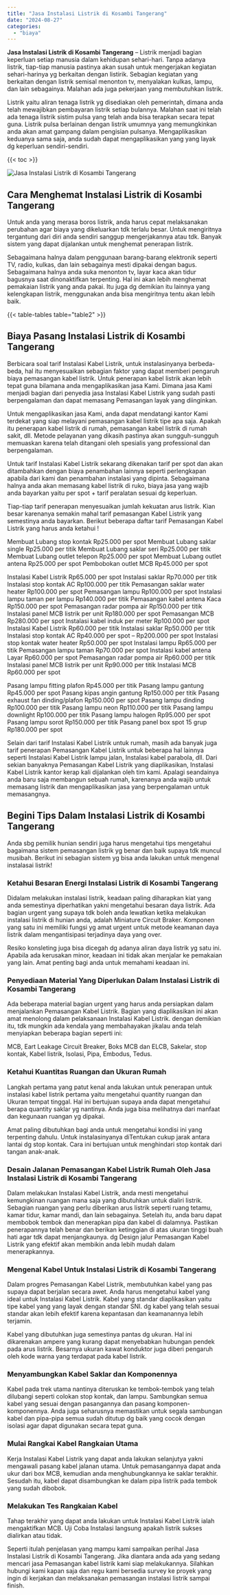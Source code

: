 ```yaml
---
title: "Jasa Instalasi Listrik di Kosambi Tangerang"
date: "2024-08-27"
categories: 
  - "biaya"
---
```


**Jasa Instalasi Listrik di Kosambi Tangerang** – Listrik menjadi bagian keperluan setiap manusia dalam kehidupan sehari-hari. Tanpa adanya listrik, tiap-tiap manusia pastinya akan susah untuk mengerjakan kegiatan sehari-harinya yg berkaitan dengan listirik. Sebagian kegiatan yang berkaitan dengan listrik semisal menonton tv, menyalakan kulkas, lampu, dan lain sebagainya. Malahan ada juga pekerjaan yang membutuhkan listrik.

Listrik yaitu aliran tenaga listrik yg disediakan oleh pemerintah, dimana anda telah mewajibkan pembayaran listrik setiap bulannya. Malahan saat ini telah ada tenaga listrik sistim pulsa yang telah anda bisa terapkan secara tepat guna. Listrik pulsa berlainan dengan listrik umumnya yang memungkinkan anda akan amat gampang dalam pengisian pulsanya. Mengaplikasikan keduanya sama saja, anda sudah dapat mengaplikasikan yang yang layak dg keperluan sendiri-sendiri.

{{< toc >}}

![Jasa Instalasi Listrik di Kosambi Tangerang](/images/instalasi-listrik-murah28.png)

## Cara Menghemat Instalasi Listrik di Kosambi Tangerang

Untuk anda yang merasa boros listrik, anda harus cepat melaksanakan perubahan agar biaya yang dikeluarkan tdk terlalu besar. Untuk mengiritnya tergantung dari diri anda sendiri sanggup mengerjakannya atau tdk. Banyak sistem yang dapat dijalankan untuk menghemat penerapan listrik.

Sebagaimana halnya dalam penggunaan barang-barang elektronik seperti TV, radio, kulkas, dan lain sebagainya mesti dipakai dengan bagus. Sebagaimana halnya anda suka menonton tv, layar kaca akan tidur bagusnya saat dinonaktifkan terpenting. Hal ini akan lebih menghemat pemakaian listrik yang anda pakai. Itu juga dg demikian itu lainnya yang kelengkapan listrik, menggunakan anda bisa mengiritnya tentu akan lebih baik.

{{< table-tables table="table2" >}}

## Biaya Pasang Instalasi Listrik di Kosambi Tangerang

Berbicara soal tarif Instalasi Kabel Listrik, untuk instalasinyanya berbeda-beda, hal itu menyesuaikan sebagian faktor yang dapat memberi pengaruh biaya pemasangan kabel listrik. Untuk penerapan kabel listrik akan lebih tepat guna bilamana anda mengaplikasikan jasa Kami. Dimana jasa Kami menjadi bagian dari penyedia jasa Instalasi Kabel Listrik yang sudah pasti berpengalaman dan dapat memasang Pemasangan layak yang diinginkan.

Untuk mengaplikasikan jasa Kami, anda dapat mendatangi kantor Kami terdekat yang siap melayani pemasangan kabel listrik tipe apa saja. Apakah itu penerapan kabel listrik di rumah, pemasangan kabel listrik di rumah sakit, dll. Metode pelayanan yang dikasih pastinya akan sungguh-sungguh memuaskan karena telah ditangani oleh spesialis yang professional dan berpengalaman.

Untuk tarif Instalasi Kabel Listrik sekarang dikenakan tarif per spot dan akan ditambahkan dengan biaya penambahan lainnya seperti perlengkapan apabila dari kami dan penambahan instalasi yang dipinta. Sebagaimana halnya anda akan memasang kabel listrik di ruko, biaya jasa yang wajib anda bayarkan yaitu per spot + tarif peralatan sesuai dg keperluan.

Tiap-tiap tarif penerapan menyesuaikan jumlah kekuatan arus listrik. Kian besar karenanya semakin mahal tarif pemasangan Kabel Listrik yang semestinya anda bayarkan. Berikut beberapa daftar tarif Pemasangan Kabel Listrik yang harus anda ketahui !

Membuat Lubang stop kontak Rp25.000 per spot Membuat Lubang saklar single Rp25.000 per titik Membuat Lubang saklar seri Rp25.000 per titik Membuat Lubang outlet telepon Rp25.000 per spot Membuat Lubang outlet antena Rp25.000 per spot Pembobokan outlet MCB Rp45.000 per spot

Instalasi Kabel Listrik Rp65.000 per spot Instalasi saklar Rp70.000 per titik Instalasi stop kontak AC Rp100.000 per titik Pemasangan saklar water heater Rp100.000 per spot Pemasangan lampu Rp100.000 per spot Instalasi lampu taman per lampu Rp140.000 per titik Pemasangan kabel antena Kaca Rp150.000 per spot Pemasangan radar pompa air Rp150.000 per titik Instalasi panel MCB listrik per unit Rp180.000 per spot Pemasangan MCB Rp280.000 per spot Instalasi kabel induk per meter Rp100.000 per spot Instalasi Kabel Listrik Rp60.000 per titik Instalasi saklar Rp50.000 per titik Instalasi stop kontak AC Rp40.000 per spot – Rp200.000 per spot Instalasi stop kontak water heater Rp50.000 per spot Instalasi lampu Rp65.000 per titik Pemasangan lampu taman Rp70.000 per spot Instalasi kabel antena Layar Rp60.000 per spot Pemasangan radar pompa air Rp60.000 per titik Instalasi panel MCB listrik per unit Rp90.000 per titik Instalasi MCB Rp60.000 per spot

Pasang lampu fitting plafon Rp45.000 per titik Pasang lampu gantung Rp45.000 per spot Pasang kipas angin gantung Rp150.000 per titik Pasang exhaust fan dinding/plafon Rp150.000 per spot Pasang lampu dinding Rp100.000 per titik Pasang lampu neon Rp110.000 per titik Pasang lampu downlight Rp100.000 per titik Pasang lampu halogen Rp95.000 per spot Pasang lampu sorot Rp150.000 per titik Pasang panel box spot 15 grup Rp180.000 per spot

Selain dari tarif Instalasi Kabel Listrik untuk rumah, masih ada banyak juga tarif penerapan Pemasangan Kabel Listrik untuk beberapa hal lainnya seperti Instalasi Kabel Listrik lampu jalan, Instalasi kabel parabola, dll. Dari sekian banyaknya Pemasangan Kabel Listrik yang diaplikasikan, Instalasi Kabel Listrik kantor kerap kali dijalankan oleh tim kami. Apalagi seandainya anda baru saja membangun sebuah rumah, karenanya anda wajib untuk memasang listrik dan mengaplikasikan jasa yang berpengalaman untuk memasangnya.

## Begini Tips Dalam Instalasi Listrik di Kosambi Tangerang


Anda sbg pemilik hunian sendiri juga harus mengetahui tips mengetahui bagaimana sistem pemasangan listrik yg benar dan baik supaya tdk muncul musibah. Berikut ini sebagian sistem yg bisa anda lakukan untuk mengenal instalasai listrik!

### Ketahui Besaran Energi Instalasi Listrik di Kosambi Tangerang

Didalam melakukan instalasi listrik, keadaan paling diharapkan kiat yang anda semestinya diperhatikan yakni mengetahui besaran daya listrik. Ada bagian urgent yang supaya tdk boleh anda lewatkan ketika melakukan instalasi listrik di hunian anda, adalah Miniature Circuit Braker. Komponen yang satu ini memiliki fungsi yg amat urgent untuk metode keamanan daya listrik dalam mengantisipasi terjadinya daya yang over.

Resiko konsleting juga bisa dicegah dg adanya aliran daya listrik yg satu ini. Apabila ada kerusakan minor, keadaan ini tidak akan menjalar ke pemakaian yang lain. Amat penting bagi anda untuk memahami keadaan ini.

### Penyediaan Material Yang Diperlukan Dalam Instalasi Listrik di Kosambi Tangerang

Ada beberapa material bagian urgent yang harus anda persiapkan dalam menjalankan Pemasangan Kabel Listrik. Bagian yang diaplikasikan ini akan amat menolong dalam pelaksanaan Instalasi Kabel Listrik. dengan demikian itu, tdk mungkin ada kendala yang membahayakan jikalau anda telah menyiapkan beberapa bagian seperti ini:

MCB, Eart Leakage Circuit Breaker, Boks MCB dan ELCB, Sakelar, stop kontak, Kabel listrik, Isolasi, Pipa, Embodus, Tedus.

### Ketahui Kuantitas Ruangan dan Ukuran Rumah

Langkah pertama yang patut kenal anda lakukan untuk penerapan untuk instalasi kabel listrik pertama yaitu mengetahui quantity ruangan dan Ukuran tempat tinggal. Hal ini bertujuan supaya anda dapat mengetahui berapa quantity saklar yg nantinya. Anda juga bisa melihatnya dari manfaat dan kegunaan ruangan yg dipakai.

Amat paling dibutuhkan bagi anda untuk mengetahui kondisi ini yang terpenting dahulu. Untuk instalasinyanya diTentukan cukup jarak antara lantai dg stop kontak. Cara ini bertujuan untuk menghindari stop kontak dari tangan anak-anak.

### Desain Jalanan Pemasangan Kabel Listrik Rumah Oleh Jasa Instalasi Listrik di Kosambi Tangerang

Dalam melakukan Instalasi Kabel Listrik, anda mesti mengetahui kemungkinan ruangan mana saja yang dibutuhkan untuk dialiri listrik. Sebagian ruangan yang perlu diberikan arus listrik seperti ruang tetamu, kamar tidur, kamar mandi, dan lain sebagainya. Setelah itu, anda baru dapat membobok tembok dan menerapkan pipa dan kabel di dalamnya. Pastikan penerapannya telah benar dan berikan ketinggian di atas ukuran tinggi buah hati agar tdk dapat menjangkaunya. dg Design jalur Pemasangan Kabel Listrik yang efektif akan membikin anda lebih mudah dalam menerapkannya.

### Mengenal Kabel Untuk Instalasi Listrik di Kosambi Tangerang

Dalam progres Pemasangan Kabel Listrik, membutuhkan kabel yang pas supaya dapat berjalan secara awet. Anda harus mengetahui kabel yang ideal untuk Instalasi Kabel Listrik. Kabel yang standar diaplikasikan yaitu tipe kabel yang yang layak dengan standar SNI. dg kabel yang telah sesuai standar akan lebih efektif karena kepantasan dan keamanannya lebih terjamin.

Kabel yang dibutuhkan juga semestinya pantas dg ukuran. Hal ini dikarenakan ampere yang kurang dapat menyebabkan hubungan pendek pada arus listrik. Besarnya ukuran kawat konduktor juga diberi pengaruh oleh kode warna yang terdapat pada kabel listrik.

### Menyambungkan Kabel Saklar dan Komponennya

Kabel pada trek utama nantinya diteruskan ke tembok-tembok yang telah dilubangi seperti colokan stop kontak, dan lampu. Sambungkan semua kabel yang sesuai dengan pasangannya dan pasang komponen-komponennya. Anda juga seharusnya memastikan untuk segala sambungan kabel dan pipa-pipa semua sudah ditutup dg baik yang cocok dengan isolasi agar dapat digunakan secara tepat guna.

### Mulai Rangkai Kabel Rangkaian Utama

Kerja Instalasi Kabel Listrik yang dapat anda lakukan selanjutya yakni mengawali pasang kabel jalanan utama. Untuk pemasangannya dapat anda ukur dari box MCB, kemudian anda menghubungkannya ke saklar terakhir. Sesudah itu, kabel dapat disambungkan ke dalam pipa listrik pada tembok yang sudah dibobok.

### Melakukan Tes Rangkaian Kabel

Tahap terakhir yang dapat anda lakukan untuk Instalasi Kabel Listrik ialah mengaktifkan MCB. Uji Coba Instalasi langsung apakah listrik sukses dialirkan atau tidak.

Seperti itulah penjelasan yang mampu kami sampaikan perihal Jasa Instalasi Listrik di Kosambi Tangerang. Jika diantara anda ada yang sedang mencari jasa Pemasangan kabel listrik kami siap melakukannya. Silahkan hubungi kami kapan saja dan regu kami bersedia survey ke proyek yang ingin di kerjakan dan melaksanakan pemasangan instalasi listrik sampai finish.
